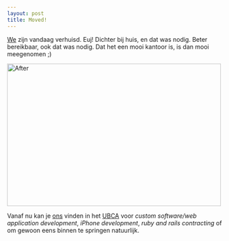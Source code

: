 ```yaml
---
layout: post
title: Moved!
---
```

[We](http://10to1.be) zijn vandaag verhuisd. Euj! Dichter bij huis, en dat was nodig. Beter bereikbaar, ook dat was nodig. Dat het een mooi kantoor is, is dan mooi meegenomen ;)

<a href="http://www.flickr.com/photos/maxvoltar/3606568885/" title="After by Tim Van Damme, on Flickr"><img src="http://farm4.static.flickr.com/3346/3606568885_0b1fbb9eaa.jpg" width="500" height="333" alt="After" /></a>

Vanaf nu kan je [ons](http://10to1.be) vinden in het [UBCA](http://www.ubca.be/) voor _custom software/web application development_, _iPhone development_, _ruby and rails contracting_ of om gewoon eens binnen te springen natuurlijk.